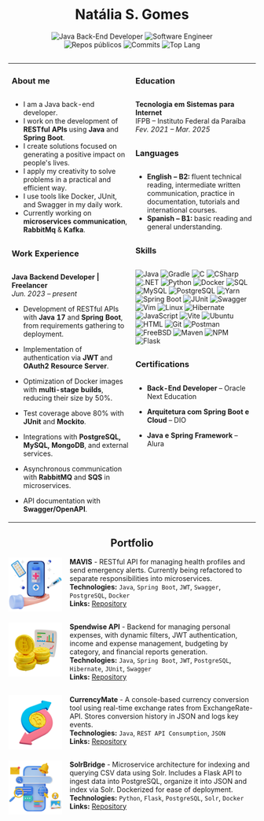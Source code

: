 <div align="center">
  <h1>Natália S. Gomes</h1>

  ![Java Back-End Developer](https://img.shields.io/badge/Java%20Back--End%20Developer-gray?style=flat&color=b81d24)
  ![Software Engineer](https://img.shields.io/badge/Software%20Engineer-gray?style=flat&color=b81d24)</br>
  ![Repos públicos](https://img.shields.io/badge/Public%20Repositories-65-b81d24?style=flat&logo=github&logoColor=white)
  ![Commits](https://img.shields.io/github/commit-activity/y/nataliatsi/mavis-backend?style=flat&color=b81d24&logo=github&logoColor=white)
  ![Top Lang](https://img.shields.io/github/languages/top/nataliatsi/mavis-backend?style=flat&color=b81d24&logo=java&logoColor=white)
</div>

<h2></h2>

<table>
  <tr>
    <td width="50%" valign="top">

### About me

<h2></h2>

- I am a Java back-end developer.  
- I work on the development of **RESTful APIs** using **Java** and **Spring Boot**.  
- I create solutions focused on generating a positive impact on people's lives.  
- I apply my creativity to solve problems in a practical and efficient way.  
- I use tools like Docker, JUnit, and Swagger in my daily work.  
- Currently working on **microservices communication**, **RabbitMq** & **Kafka**.  

<h2></h2>

### Work Experience
<h2></h2>

**Java Backend Developer | Freelancer**  
_Jun. 2023 – present_

- Development of RESTful APIs with **Java 17** and **Spring Boot**, from requirements gathering to deployment.
- Implementation of authentication via **JWT** and **OAuth2 Resource Server**.
- Optimization of Docker images with **multi-stage builds**, reducing their size by 50%.
- Test coverage above 80% with **JUnit** and **Mockito**.
- Integrations with **PostgreSQL, MySQL, MongoDB**, and external services.
- Asynchronous communication with **RabbitMQ** and **SQS** in microservices.
- API documentation with **Swagger/OpenAPI**.

    </td>
    <td width="50%" valign="top">

### Education

<h2></h2>

**Tecnologia em Sistemas para Internet**  
IFPB – Instituto Federal da Paraíba  
_Fev. 2021 – Mar. 2025_

<h2></h2>

### Languages

<h2></h2>

- **English – B2:** fluent technical reading, intermediate written communication, practice in documentation, tutorials and international courses.
- **Spanish – B1:** basic reading and general understanding.

<h2></h2>

### Skills

<h2></h2>

![Java](https://img.shields.io/badge/Java-1E4F91?style=flat&logo=java&logoColor=white)
![Gradle](https://img.shields.io/badge/Gradle-1E4F91?style=flat&logo=gradle&logoColor=white)
![C](https://img.shields.io/badge/C-1E4F91?style=flat&logo=c&logoColor=white)
![CSharp](https://img.shields.io/badge/C%23-1E4F91?style=flat&logo=csharp&logoColor=white)
![.NET](https://img.shields.io/badge/.NET-1E4F91?style=flat&logo=dotnet&logoColor=white)
![Python](https://img.shields.io/badge/Python-1E4F91?style=flat&logo=python&logoColor=white)
![Docker](https://img.shields.io/badge/Docker-2496ED?style=flat&logo=docker&logoColor=white)
![SQL](https://img.shields.io/badge/SQL-2496ED?style=flat&logo=postgresql&logoColor=white)
![MySQL](https://img.shields.io/badge/MySQL-2496ED?style=flat&logo=mysql&logoColor=white)
![PostgreSQL](https://img.shields.io/badge/PostgreSQL-2496ED?style=flat&logo=postgresql&logoColor=white)
![Yarn](https://img.shields.io/badge/Yarn-2496ED?style=flat&logo=yarn&logoColor=white)
![Spring Boot](https://img.shields.io/badge/Spring_Boot-25A162?style=flat&logo=springboot&logoColor=white)
![JUnit](https://img.shields.io/badge/JUnit-25A162?style=flat&logo=junit5&logoColor=white)
![Swagger](https://img.shields.io/badge/Swagger-25A162?style=flat&logo=swagger&logoColor=white)
![Vim](https://img.shields.io/badge/Vim-25A162?style=flat&logo=vim&logoColor=white)
![Linux](https://img.shields.io/badge/Linux-FCC624?style=flat&logo=linux&logoColor=black)
![Hibernate](https://img.shields.io/badge/Hibernate-FCC624?style=flat&logo=hibernate&logoColor=black)
![JavaScript](https://img.shields.io/badge/JavaScript-FCC624?style=flat&logo=javascript&logoColor=black)
![Vite](https://img.shields.io/badge/Vite-FCC624?style=flat&logo=vite&logoColor=black)
![Ubuntu](https://img.shields.io/badge/Ubuntu-FF6C37?style=flat&logo=ubuntu&logoColor=white)
![HTML](https://img.shields.io/badge/HTML-FF6C37?style=flat&logo=html5&logoColor=white)
![Git](https://img.shields.io/badge/Git-FF6C37?style=flat&logo=git&logoColor=white)
![Postman](https://img.shields.io/badge/Postman-FF6C37?style=flat&logo=postman&logoColor=white)
![FreeBSD](https://img.shields.io/badge/FreeBSD-C71A36?style=flat&logo=freebsd&logoColor=white)
![Maven](https://img.shields.io/badge/Maven-C71A36?style=flat&logo=apachemaven&logoColor=white)
![NPM](https://img.shields.io/badge/NPM-C71A36?style=flat&logo=npm&logoColor=white)
![Flask](https://img.shields.io/badge/Flask-C71A36?style=flat&logo=flask&logoColor=white)

<h2></h2>

### Certifications

<h2></h2>

- **Back-End Developer** – Oracle Next Education  
- **Arquitetura com Spring Boot e Cloud** – DIO  
- **Java e Spring Framework** – Alura  

    </td>
  </tr>
</table>

<h2></h2>

<div align="center">
  <h2>Portfolio</h2>
</div>

<img align="left" height="110px" width="110px" alt="MAVIS Icon" src="./assets/mavis-icon.png" style="margin-right:15px"/>

<!-- img src: https://br.freepik.com/psd-gratuitas/fundo-3d-com-venda-de-elementos-medicos_66244398.htm#fromView=image_search_similar&page=1&position=27&uuid=46612d85-6d5e-4a26-a666-446c4f6715df&query=3d+health+app  -->

**MAVIS** - RESTful API for managing health profiles and send emergency alerts. Currently being refactored to separate responsibilities into microservices.  
**Technologies:** `Java`, `Spring Boot`, `JWT`, `Swagger`, `PostgreSQL`, `Docker`  
**Links:** [Repository](https://github.com/nataliatsi/mavis)

<h2></h2>

<img align="left" height="110px" width="110px" alt="Controle de Gastos Icon" src="./assets/spendwise-icon.png" style="margin-right:15px"/>

<!-- img src: https://br.freepik.com/psd-gratuitas/renderizacao-3d-do-icone-de-bitcoin-do-grafico_25778906.htm  -->

**Spendwise API** - Backend for managing personal expenses, with dynamic filters, JWT authentication, income and expense management, budgeting by category, and financial reports generation.  
**Technologies:** `Java`, `Spring Boot`, `JWT`, `PostgreSQL`, `Hibernate`, `JUnit`, `Swagger`  
**Links:** [Repository](https://github.com/nataliatsi/api-despesas-java-05/tree/natalia)

<h2></h2>

<img align="left" height="110px" width="110px" alt="CurrencyMate Icon" src="./assets/CurrencyMate-icon.png" style="margin-right:15px"/>

<!-- img src: https://br.freepik.com/psd-gratuitas/renderizacao-3d-do-valor-do-icone-bitcoin_25778954.htm -->

**CurrencyMate** - A console-based currency conversion tool using real-time exchange rates from ExchangeRate-API. Stores conversion history in JSON and logs key events.  
**Technologies:** `Java`, `REST API Consumption`, `JSON`  
**Links:** [Repository](https://github.com/nataliatsi/conversor-de-moeda)

<h2></h2>

<img align="left" height="110px" width="110px" alt="SolrBridge Icon" src="./assets/solrbridge-icon.png" style="margin-right:15px"/>

<!-- img src: https://br.freepik.com/psd-gratuitas/renderizacao-3d-do-fundo-do-mecanismo-de-pesquisa_49652304.htm#fromView=image_search_similar&page=1&position=4&uuid=d83702d4-8443-47c4-9ce4-7cd13525c1bd&query=3d+search+app -->

**SolrBridge** - Microservice architecture for indexing and querying CSV data using Solr. Includes a Flask API to ingest data into PostgreSQL, organize it into JSON and index via Solr. Dockerized for ease of deployment.  
**Technologies:** `Python`, `Flask`, `PostgreSQL`, `Solr`, `Docker`  
**Links:** [Repository](https://github.com/nataliatsi/solr-with-flask-api)

<h2></h2>

